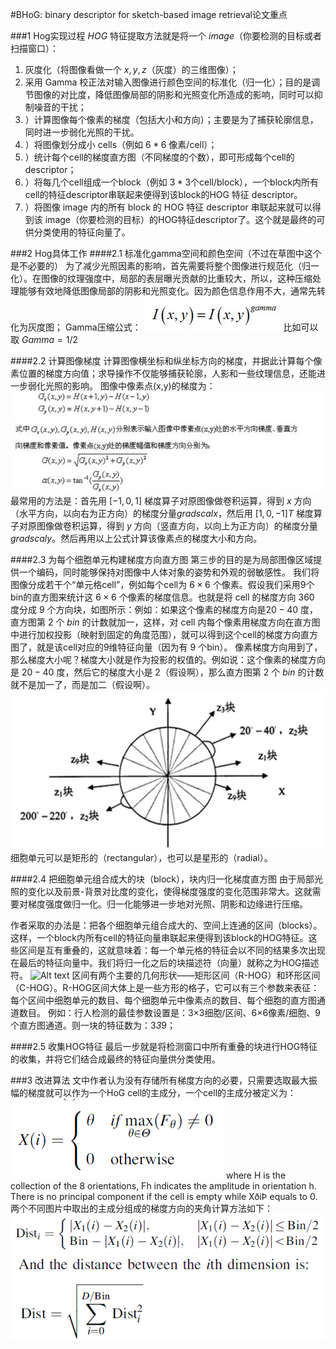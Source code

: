 #BHoG: binary descriptor for sketch-based image retrieval论文重点


###1 Hog实现过程
$HOG$ 特征提取方法就是将一个 $image$（你要检测的目标或者扫描窗口）：
1. 灰度化（将图像看做一个 $x,y,z$（灰度）的三维图像）；
2. 采用 Gamma 校正法对输入图像进行颜色空间的标准化（归一化）；目的是调节图像的对比度，降低图像局部的阴影和光照变化所造成的影响，同时可以抑制噪音的干扰；
3. ）计算图像每个像素的梯度（包括大小和方向）；主要是为了捕获轮廓信息，同时进一步弱化光照的干扰。
4. ）将图像划分成小 cells（例如 $6*6$ 像素/cell）；
5. ）统计每个cell的梯度直方图（不同梯度的个数），即可形成每个cell的descriptor；
6. ）将每几个cell组成一个block（例如 $3*3$个cell/block），一个block内所有cell的特征descriptor串联起来便得到该block的HOG 特征 descriptor。
7. ）将图像 image 内的所有 block 的 HOG 特征 descriptor 串联起来就可以得到该 image（你要检测的目标）的HOG特征descriptor了。这个就是最终的可供分类使用的特征向量了。

###2 Hog具体工作
####2.1 标准化gamma空间和颜色空间（不过在草图中这个是不必要的）
为了减少光照因素的影响，首先需要将整个图像进行规范化（归一化）。在图像的纹理强度中，局部的表层曝光贡献的比重较大，所以，这种压缩处理能够有效地降低图像局部的阴影和光照变化。因为颜色信息作用不大，通常先转化为灰度图；
     Gamma压缩公式：
![Alt text](../img/1452517533153.png)
比如可以取 $Gamma=1/2$
 
####2.2 计算图像梯度
计算图像横坐标和纵坐标方向的梯度，并据此计算每个像素位置的梯度方向值；求导操作不仅能够捕获轮廓，人影和一些纹理信息，还能进一步弱化光照的影响。
图像中像素点(x,y)的梯度为：
![Alt text](../img/1452517575868.png)
最常用的方法是：首先用 $[-1,0,1]$ 梯度算子对原图像做卷积运算，得到 $x$ 方向（水平方向，以向右为正方向）的梯度分量$gradscalx$，然后用 $[1,0,-1]T$ 梯度算子对原图像做卷积运算，得到 $y$ 方向（竖直方向，以向上为正方向）的梯度分量$gradscaly$。然后再用以上公式计算该像素点的梯度大小和方向。
 
####2.3 为每个细胞单元构建梯度方向直方图
第三步的目的是为局部图像区域提供一个编码，同时能够保持对图像中人体对象的姿势和外观的弱敏感性。
我们将图像分成若干个“单元格cell”，例如每个cell为 $6 \times 6$ 个像素。假设我们采用9个bin的直方图来统计这 $6 \times 6$ 个像素的梯度信息。也就是将 cell 的梯度方向 $360$ 度分成 $9$ 个方向块，如图所示：例如：如果这个像素的梯度方向是$20-40$ 度，直方图第 $2$ 个 $bin$ 的计数就加一，这样，对 cell 内每个像素用梯度方向在直方图中进行加权投影（映射到固定的角度范围），就可以得到这个cell的梯度方向直方图了，就是该cell对应的9维特征向量（因为有 $9$ 个bin）。
        像素梯度方向用到了，那么梯度大小呢？梯度大小就是作为投影的权值的。例如说：这个像素的梯度方向是 $20-40$ 度，然后它的梯度大小是 $2$（假设啊），那么直方图第 $2$ 个 $bin$ 的计数就不是加一了，而是加二（假设啊）。
![Alt text](../img/1452517603309.png)
细胞单元可以是矩形的（rectangular），也可以是星形的（radial）。
 
####2.4 把细胞单元组合成大的块（block），块内归一化梯度直方图
由于局部光照的变化以及前景-背景对比度的变化，使得梯度强度的变化范围非常大。这就需要对梯度强度做归一化。归一化能够进一步地对光照、阴影和边缘进行压缩。

作者采取的办法是：把各个细胞单元组合成大的、空间上连通的区间（blocks）。这样，一个block内所有cell的特征向量串联起来便得到该block的HOG特征。这些区间是互有重叠的，这就意味着：每一个单元格的特征会以不同的结果多次出现在最后的特征向量中。我们将归一化之后的块描述符（向量）就称之为HOG描述符。
![Alt text](./1452517625091.png)
 区间有两个主要的几何形状——矩形区间（R-HOG）和环形区间（C-HOG）。R-HOG区间大体上是一些方形的格子，它可以有三个参数来表征：每个区间中细胞单元的数目、每个细胞单元中像素点的数目、每个细胞的直方图通道数目。
       例如：行人检测的最佳参数设置是：3×3细胞/区间、6×6像素/细胞、9个直方图通道。则一块的特征数为：3*3*9；
 
####2.5 收集HOG特征
最后一步就是将检测窗口中所有重叠的块进行HOG特征的收集，并将它们结合成最终的特征向量供分类使用。
     
###3 改进算法
文中作者认为没有存储所有梯度方向的必要，只需要选取最大振幅的梯度就可以作为一个HoG cell的主成分，一个cell的主成分被定义为：![Alt text](../img/1452588056567.png)
where H is the collection of the 8 orientations, Fh indicates
the amplitude in orientation h. There is no principal component if the cell is empty while XðiÞ equals to 0.
两个不同图片中取出的主成分组成的梯度方向的夹角计算方法如下：![Alt text](../img/1452588270818.png)
![Alt text](../img/1452588277549.png)
